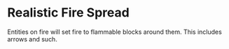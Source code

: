 # Realistic Fire Spread

Entities on fire will set fire to flammable blocks around them. This includes arrows and such.

